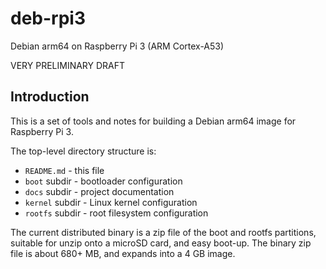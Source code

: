 # deb-rpi3
Debian arm64 on Raspberry Pi 3 (ARM Cortex-A53)

VERY PRELIMINARY DRAFT

## Introduction

This is a set of tools and notes for building a Debian arm64 image for
Raspberry Pi 3.

The top-level directory structure is:
* `README.md` - this file
* `boot` subdir - bootloader configuration
* `docs` subdir - project documentation
* `kernel` subdir - Linux kernel configuration
* `rootfs` subdir - root filesystem configuration

The current distributed binary is a zip file of the boot and rootfs
partitions, suitable for unzip onto a microSD card, and easy boot-up.
The binary zip file is about 680+ MB, and expands into a 4 GB image.

